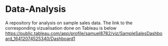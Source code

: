 # Data-Analysis
A repository for analysis on sample sales data.
The link to the corresponding vizualisation done on Tableau is below
https://public.tableau.com/app/profile/samuel8782/viz/SampleSalesDashboard_16412074525340/Dashboard1
